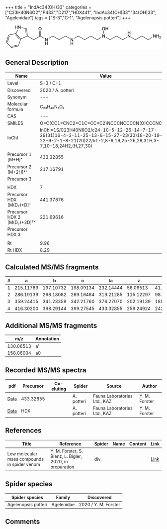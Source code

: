 +++
title = "IndAc34(OH)33"
categories = ["C23H40N6O2","P433","D217","HDX441",
"IndAc34(OH)33","34(OH)33",
"Agelenidae"]
tags = ["S-3","C-1",
"Agelenopsis potteri"]
+++

![](/img/IndAc34(OH)33.png)

## General Description

| Name                       | Value              |
|----------------------------|--------------------|
| Level                      | S-3 / C-1          |
| Discovered                 | 2020 / A. potteri  |
| Synonym                    | ---                |
| Molecular formula          | C₂₃H₄₀N₆O₂                   |
| CAS                        | ---                |
| SMILES | O=C(CC1=CNC2=C1C=CC=C2)NCCCNCCCCN(O)CCCNCCCN  |
| InChI  | InChI=1S/C23H40N6O2/c24-10-5-12-26-14-7-17-29(31)16-4-3-11-25-13-6-15-27-23(30)18-20-19-28-22-9-2-1-8-21(20)22/h1-2,8-9,19,25-26,28,31H,3-7,10-18,24H2,(H,27,30)  |
|                            |                    |
| Precursor 1 [M+H]⁺         | 433.32855                   |
| Precursor 2 [M+2H]²⁺       | 217.16791                   |
| Precursor 3                |                    |
|                            |                    |
| HDX                        | 7                   |
| Precursor HDX   [M(D₇)+D]⁺   | 441.37876                   |
| Precursor HDX 2 [M(D₇)+2D]²⁺ | 221.69616                   |
| Precursor HDX 3            |                    |
|                            |                    |
| Rt                         | 9.96                   |
| Rt HDX                     | 8.29                   |

## Calculated MS/MS fragments

| # | a         | b         | c         | ta        | z         | y         | tz        |
|---|-----------|-----------|-----------|-----------|-----------|-----------|-----------|
| 1 | 215.11789 | 197.10732 | 198.09134 | 232.14444 | 58.06513 | 41.03858 | 75.09167 |
| 2 | 286.19139 | 268.18082 | 269.16484 | 319.21285 | 115.12297 | 98.09643 | 148.14444 |
| 3 | 359.24415 | 341.23359 | 342.21760 | 376.27070 | 202.19139 | 185.16484 | 219.21794 |
| 4 | 416.30200 | 398.29144 | 399.27545 | 433.32855 | 259.24924 | 242.22269 | 276.27579 |

## Additional MS/MS fragments

| m/z | Annotation |
|-----|------------|
| 130.06513 | a'         |
| 158.06004 | a0         |

## Recorded MS/MS spectra

| pdf                                             | Precursor | Co-eluting | Spider      | Source                       | Author        |
|-------------------------------------------------|-----------|------------|-------------|------------------------------|---------------|
| [Data](/pdf/A-potteri/433_IndAc34(OH)33_Ap.pdf) | 433.32855 |           | A. potteri | Fauna Laboratories Ltd., KAZ | Y. M. Forster |
| [Data](/pdf/A-potteri/433_IndAc34(OH)33_Ap_HDX.pdf) | HDX |           | A. potteri | Fauna Laboratories Ltd., KAZ | Y. M. Forster |


## References

| Title | Reference | Spider | Name | Content | Link |
|-------|-----------|--------|------|---------|------|
| Low molecular mass compounds in spider venom      | Y. M. Forster, S. Bienz, L. Bigler, 2020, in preparation          | div.       |   |   | [Link](unknown) |

## Spider species

| Spider species     | Family     | Discovered           |
|--------------------|------------|----------------------|
| Agelenopsis potteri | Agelenidae | 2020 / Y. M. Forster |


## Comments